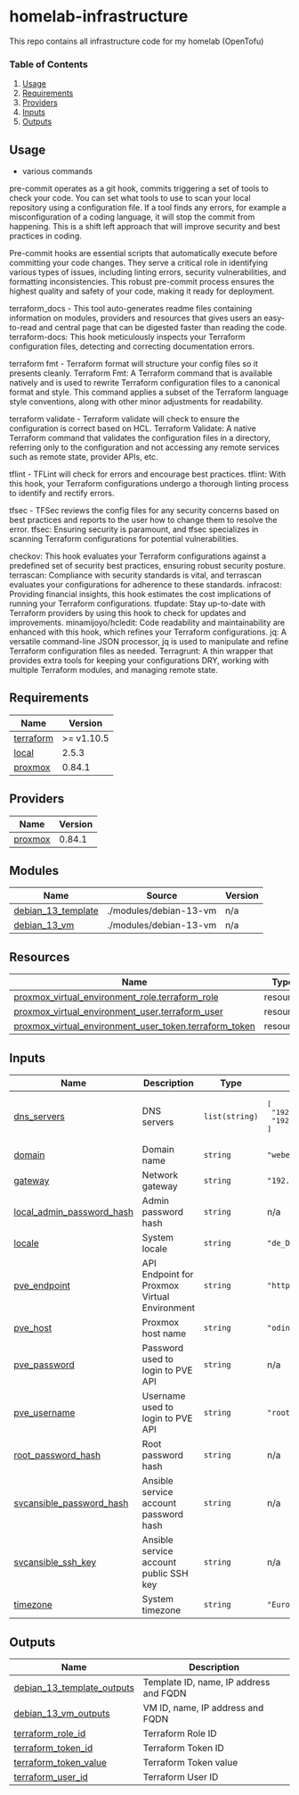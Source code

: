 # homelab-infrastructure
This repo contains all infrastructure code for my homelab (OpenTofu)

### Table of Contents
1. [Usage](#usage)
2. [Requirements](#requirements)
3. [Providers](#Providers)
4. [Inputs](#inputs)
5. [Outputs](#outputs)

## Usage

* various commands

pre-commit operates as a git hook, commits triggering a set of tools to check your code. You can set what tools to use to scan your local repository using a configuration file. If a tool finds any errors, for example a misconfiguration of a coding language, it will stop the commit from happening. This is a shift left approach that will improve security and best practices in coding.

Pre-commit hooks are essential scripts that automatically execute before committing your code changes. They serve a critical role in identifying various types of issues, including linting errors, security vulnerabilities, and formatting inconsistencies. This robust pre-commit process ensures the highest quality and safety of your code, making it ready for deployment.


terraform_docs - This tool auto-generates readme files containing information on modules, providers and resources that gives users an easy-to-read and central page that can be digested faster than reading the code.
terraform-docs: This hook meticulously inspects your Terraform configuration files, detecting and correcting documentation errors.

terraform fmt - Terraform format will structure your config files so it presents cleanly.
Terraform Fmt: A Terraform command that is available natively and is used to rewrite Terraform configuration files to a canonical format and style. This command applies a subset of the Terraform language style conventions, along with other minor adjustments for readability.

terraform validate - Terraform validate will check to ensure the configuration is correct based on HCL.
Terraform Validate: A native Terraform command that validates the configuration files in a directory, referring only to the configuration and not accessing any remote services such as remote state, provider APIs, etc.

tflint - TFLint will check for errors and encourage best practices.
tflint: With this hook, your Terraform configurations undergo a thorough linting process to identify and rectify errors.

tfsec - TFSec reviews the config files for any security concerns based on best practices and reports to the user how to change them to resolve the error.
tfsec: Ensuring security is paramount, and tfsec specializes in scanning Terraform configurations for potential vulnerabilities.

checkov: This hook evaluates your Terraform configurations against a predefined set of security best practices, ensuring robust security posture.
terrascan: Compliance with security standards is vital, and terrascan evaluates your configurations for adherence to these standards.
infracost: Providing financial insights, this hook estimates the cost implications of running your Terraform configurations.
tfupdate: Stay up-to-date with Terraform providers by using this hook to check for updates and improvements.
minamijoyo/hcledit: Code readability and maintainability are enhanced with this hook, which refines your Terraform configurations.
jq: A versatile command-line JSON processor, jq is used to manipulate and refine Terraform configuration files as needed.
Terragrunt: A thin wrapper that provides extra tools for keeping your configurations DRY, working with multiple Terraform modules, and managing remote state.


<!-- BEGIN_TF_DOCS -->
## Requirements

| Name | Version |
|------|---------|
| <a name="requirement_terraform"></a> [terraform](#requirement\_terraform) | >= v1.10.5 |
| <a name="requirement_local"></a> [local](#requirement\_local) | 2.5.3 |
| <a name="requirement_proxmox"></a> [proxmox](#requirement\_proxmox) | 0.84.1 |

## Providers

| Name | Version |
|------|---------|
| <a name="provider_proxmox"></a> [proxmox](#provider\_proxmox) | 0.84.1 |

## Modules

| Name | Source | Version |
|------|--------|---------|
| <a name="module_debian_13_template"></a> [debian\_13\_template](#module\_debian\_13\_template) | ./modules/debian-13-vm | n/a |
| <a name="module_debian_13_vm"></a> [debian\_13\_vm](#module\_debian\_13\_vm) | ./modules/debian-13-vm | n/a |

## Resources

| Name | Type |
|------|------|
| [proxmox_virtual_environment_role.terraform_role](https://registry.terraform.io/providers/bpg/proxmox/0.84.1/docs/resources/virtual_environment_role) | resource |
| [proxmox_virtual_environment_user.terraform_user](https://registry.terraform.io/providers/bpg/proxmox/0.84.1/docs/resources/virtual_environment_user) | resource |
| [proxmox_virtual_environment_user_token.terraform_token](https://registry.terraform.io/providers/bpg/proxmox/0.84.1/docs/resources/virtual_environment_user_token) | resource |

## Inputs

| Name | Description | Type | Default | Required |
|------|-------------|------|---------|:--------:|
| <a name="input_dns_servers"></a> [dns\_servers](#input\_dns\_servers) | DNS servers | `list(string)` | <pre>[<br/>  "192.168.178.11",<br/>  "192.168.178.1"<br/>]</pre> | no |
| <a name="input_domain"></a> [domain](#input\_domain) | Domain name | `string` | `"webernet-online.de"` | no |
| <a name="input_gateway"></a> [gateway](#input\_gateway) | Network gateway | `string` | `"192.168.178.1"` | no |
| <a name="input_local_admin_password_hash"></a> [local\_admin\_password\_hash](#input\_local\_admin\_password\_hash) | Admin password hash | `string` | n/a | yes |
| <a name="input_locale"></a> [locale](#input\_locale) | System locale | `string` | `"de_DE.UTF-8"` | no |
| <a name="input_pve_endpoint"></a> [pve\_endpoint](#input\_pve\_endpoint) | API Endpoint for Proxmox Virtual Environment | `string` | `"https://192.168.178.31:8006"` | no |
| <a name="input_pve_host"></a> [pve\_host](#input\_pve\_host) | Proxmox host name | `string` | `"odin"` | no |
| <a name="input_pve_password"></a> [pve\_password](#input\_pve\_password) | Password used to login to PVE API | `string` | n/a | yes |
| <a name="input_pve_username"></a> [pve\_username](#input\_pve\_username) | Username used to login to PVE API | `string` | `"root@pam"` | no |
| <a name="input_root_password_hash"></a> [root\_password\_hash](#input\_root\_password\_hash) | Root password hash | `string` | n/a | yes |
| <a name="input_svcansible_password_hash"></a> [svcansible\_password\_hash](#input\_svcansible\_password\_hash) | Ansible service account password hash | `string` | n/a | yes |
| <a name="input_svcansible_ssh_key"></a> [svcansible\_ssh\_key](#input\_svcansible\_ssh\_key) | Ansible service account public SSH key | `string` | n/a | yes |
| <a name="input_timezone"></a> [timezone](#input\_timezone) | System timezone | `string` | `"Europe/Berlin"` | no |

## Outputs

| Name | Description |
|------|-------------|
| <a name="output_debian_13_template_outputs"></a> [debian\_13\_template\_outputs](#output\_debian\_13\_template\_outputs) | Template ID, name, IP address and FQDN |
| <a name="output_debian_13_vm_outputs"></a> [debian\_13\_vm\_outputs](#output\_debian\_13\_vm\_outputs) | VM ID, name, IP address and FQDN |
| <a name="output_terraform_role_id"></a> [terraform\_role\_id](#output\_terraform\_role\_id) | Terraform Role ID |
| <a name="output_terraform_token_id"></a> [terraform\_token\_id](#output\_terraform\_token\_id) | Terraform Token ID |
| <a name="output_terraform_token_value"></a> [terraform\_token\_value](#output\_terraform\_token\_value) | Terraform Token value |
| <a name="output_terraform_user_id"></a> [terraform\_user\_id](#output\_terraform\_user\_id) | Terraform User ID |
<!-- END_TF_DOCS -->
